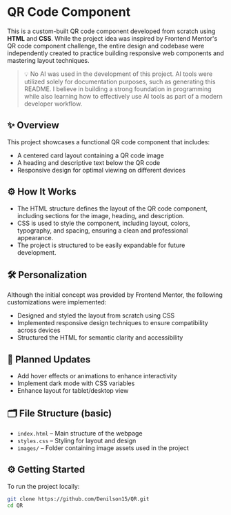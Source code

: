 # QR Code Component

This is a custom-built QR code component developed from scratch using **HTML** and **CSS**. While the project idea was inspired by Frontend Mentor's QR code component challenge, the entire design and codebase were independently created to practice building responsive web components and mastering layout techniques.

> 💡 No AI was used in the development of this project. AI tools were utilized solely for documentation purposes, such as generating this README. I believe in building a strong foundation in programming while also learning how to effectively use AI tools as part of a modern developer workflow.

## ✨ Overview

This project showcases a functional QR code component that includes:

- A centered card layout containing a QR code image
- A heading and descriptive text below the QR code
- Responsive design for optimal viewing on different devices

## ⚙️ How It Works

- The HTML structure defines the layout of the QR code component, including sections for the image, heading, and description.
- CSS is used to style the component, including layout, colors, typography, and spacing, ensuring a clean and professional appearance.
- The project is structured to be easily expandable for future development.

## 🛠️ Personalization

Although the initial concept was provided by Frontend Mentor, the following customizations were implemented:

- Designed and styled the layout from scratch using CSS
- Implemented responsive design techniques to ensure compatibility across devices
- Structured the HTML for semantic clarity and accessibility

## 🚧 Planned Updates

- Add hover effects or animations to enhance interactivity
- Implement dark mode with CSS variables
- Enhance layout for tablet/desktop view

## 🗂️ File Structure (basic)

- `index.html` – Main structure of the webpage
- `styles.css` – Styling for layout and design
- `images/` – Folder containing image assets used in the project

## ⚙️ Getting Started

To run the project locally:

```bash
git clone https://github.com/Denilson15/QR.git
cd QR
